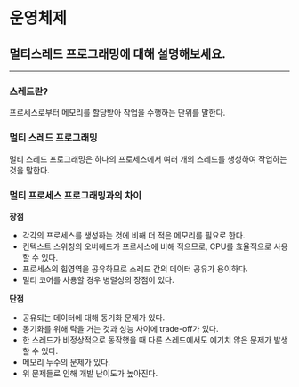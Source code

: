 # 운영체제

## 멀티스레드 프로그래밍에 대해 설명해보세요.

---

### 스레드란?

프로세스로부터 메모리를 할당받아 작업을 수행하는 단위를 말한다.

### 멀티 스레드 프로그래밍

멀티 스레드 프로그래밍은 하나의 프로세스에서 여러 개의 스레드를 생성하여 작업하는 것을 말한다.

### 멀티 프로세스 프로그래밍과의 차이

**장점**
- 각각의 프로세스를 생성하는 것에 비해 더 적은 메모리를 필요로 한다.
- 컨텍스트 스위칭의 오버헤드가 프로세스에 비해 적으므로, CPU를 효율적으로 사용할 수 있다.
- 프로세스의 힙영역을 공유하므로 스레드 간의 데이터 공유가 용이하다.
- 멀티 코어를 사용할 경우 병렬성의 장점이 있다.

**단점**
- 공유되는 데이터에 대해 동기화 문제가 있다.
- 동기화를 위해 락을 거는 것과 성능 사이에 trade-off가 있다.
- 한 스레드가 비정상적으로 동작했을 때 다른 스레드에서도 예기치 않은 문제가 발생할 수 있다.
- 메모리 누수의 문제가 있다.
- 위 문제들로 인해 개발 난이도가 높아진다.

